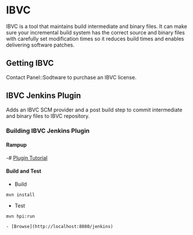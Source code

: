 # IBVC

IBVC is a tool that maintains build intermediate and binary files.
It can make sure your incremental build system has the correct source and binary files with carefully set modification times so it reduces build times and enables delivering software patches.

## Getting IBVC

Contact Panel::Sodtware to purchase an IBVC license.

## IBVC Jenkins Plugin

Adds an IBVC SCM provider and a post build step to commit intermediate and binary files to IBVC repository.

### Building IBVC Jenkins Plugin

#### Rampup

  -# [Plugin Tutorial](https://wiki.jenkins-ci.org/display/JENKINS/Plugin+tutorial)
  
#### Build and Test
  
  - Build
  ~~~~
  mvn install
  ~~~~
  - Test
  ~~~~
  mvn hpi:run
  ~~~~
    - [Browse](http://localhost:8080/jenkins)
  